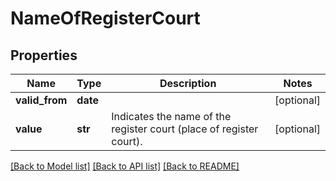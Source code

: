 # NameOfRegisterCourt

## Properties
Name | Type | Description | Notes
------------ | ------------- | ------------- | -------------
**valid_from** | **date** |  | [optional] 
**value** | **str** | Indicates the name of the register court (place of register court). | [optional] 

[[Back to Model list]](../README.md#documentation-for-models) [[Back to API list]](../README.md#documentation-for-api-endpoints) [[Back to README]](../README.md)


